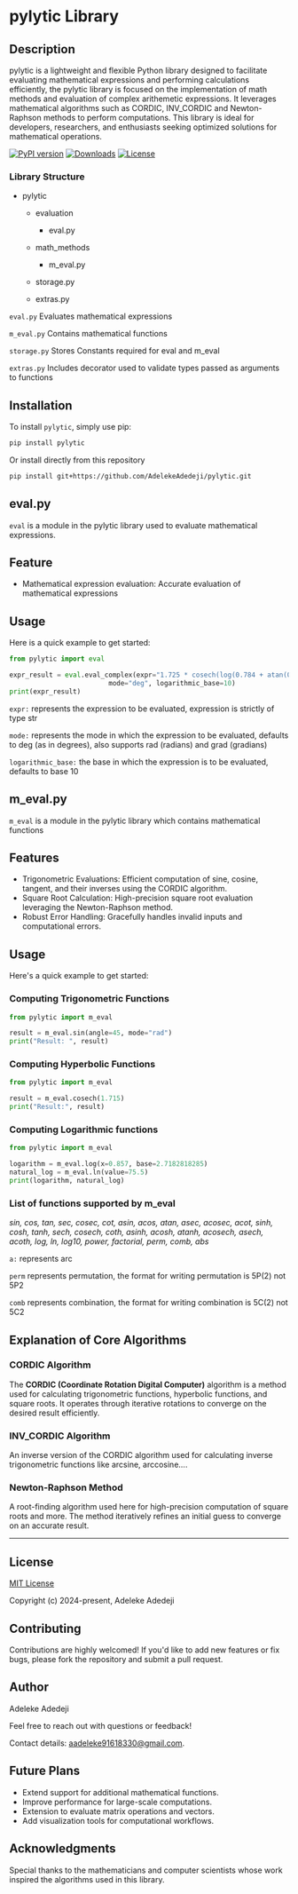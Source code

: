 # pylytic Library
## Description
pylytic is a lightweight and flexible Python library designed to facilitate evaluating mathematical expressions and 
performing calculations efficiently, the pylytic library is focused on the implementation of math methods and evaluation 
of complex arithemetic expressions. It leverages mathematical algorithms such as CORDIC, INV_CORDIC and Newton-Raphson 
methods to perform computations. This library is ideal for developers, researchers, and enthusiasts seeking optimized 
solutions for mathematical operations.

[![PyPI version](https://badge.fury.io/py/pylytic.svg)](https://pypi.org/project/pylytic/)
[![Downloads](https://pepy.tech/badge/pylytic)](https://pepy.tech/project/pylytic)
[![License](https://img.shields.io/badge/license-MIT-blue.svg)](LICENSE)

### Library Structure
- pylytic

  - evaluation
    - eval.py

  - math_methods 
    - m_eval.py
  
  - storage.py

  - extras.py
    
`eval.py` Evaluates mathematical expressions

`m_eval.py` Contains mathematical functions

`storage.py` Stores Constants required for eval and m_eval

`extras.py` Includes decorator used to validate types passed as arguments to functions

## Installation
To install `pylytic`, simply use pip:
```bash
pip install pylytic
```

Or install directly from this repository
```bash
pip install git+https://github.com/AdelekeAdedeji/pylytic.git
```

## eval.py
`eval`  is a module in the pylytic library used to evaluate mathematical expressions. 

## Feature
- Mathematical expression evaluation: Accurate evaluation of mathematical expressions

## Usage 
Here is a quick example to get started:

```python
from pylytic import eval

expr_result = eval.eval_complex(expr="1.725 * cosech(log(0.784 + atan(0.459)) + 4P(2)C(7) / 3!) + cot(40) * asec(9.5 * 7 - 5) - -(sinh(1.5) + 2 ^ ln(0.75))",
                         mode="deg", logarithmic_base=10)
print(expr_result)
```
`expr:` represents the expression to be evaluated, expression is strictly of type str

`mode:` represents the mode in which the expression to be evaluated, defaults to deg (as in degrees), also supports 
rad (radians) and grad (gradians)

`logarithmic_base:` the base in which the expression is to be evaluated, defaults to base 10


## m_eval.py
`m_eval` is a module in the pylytic library which contains mathematical functions

## Features
- Trigonometric Evaluations: Efficient computation of sine, cosine, tangent, and their inverses using the CORDIC algorithm.
- Square Root Calculation: High-precision square root evaluation leveraging the Newton-Raphson method.
- Robust Error Handling: Gracefully handles invalid inputs and computational errors.

## Usage
Here's a quick example to get started:

### Computing Trigonometric Functions

```python
from pylytic import m_eval

result = m_eval.sin(angle=45, mode="rad")
print("Result: ", result)
```

### Computing Hyperbolic Functions

```python
from pylytic import m_eval

result = m_eval.cosech(1.715)
print("Result:", result)
```

### Computing Logarithmic functions

```python
from pylytic import m_eval

logarithm = m_eval.log(x=0.857, base=2.7182818285)
natural_log = m_eval.ln(value=75.5)
print(logarithm, natural_log)
```

### List of functions supported by m_eval
*sin, cos, tan, sec, cosec, cot, asin, acos, atan, asec, acosec, acot, sinh, cosh, tanh, sech, cosech, coth, asinh, 
acosh, atanh, acosech, asech, acoth, log, ln, log10, power, factorial, perm, comb, abs*

`a:` represents arc 

`perm` represents permutation, the format for writing permutation is 5P(2) not 5P2

`comb` represents combination, the format for writing combination is 5C(2) not 5C2


## Explanation of Core Algorithms

### CORDIC Algorithm
The **CORDIC (Coordinate Rotation Digital Computer)** algorithm is a method used for calculating trigonometric functions, 
hyperbolic functions, and square roots. It operates through iterative rotations to converge on the desired result 
efficiently.

### INV_CORDIC Algorithm
An inverse version of the CORDIC algorithm used for calculating inverse trigonometric functions like arcsine, arccosine....

### Newton-Raphson Method
A root-finding algorithm used here for high-precision computation of square roots and more. The method iteratively refines an 
initial guess to converge on an accurate result.

---
## License
[MIT License](https://opensource.org/licenses/MIT)

Copyright (c) 2024-present, Adeleke Adedeji

## Contributing
Contributions are highly welcomed! If you'd like to add new features or fix bugs, please fork the repository and submit a pull request.

## Author
Adeleke Adedeji

Feel free to reach out with questions or feedback!

Contact details: [aadeleke91618330@gmail.com](mailto:aadeleke91618330@gmail.com).

## Future Plans
- Extend support for additional mathematical functions.
- Improve performance for large-scale computations.
- Extension to evaluate matrix operations and vectors.
- Add visualization tools for computational workflows.

## Acknowledgments
Special thanks to the mathematicians and computer scientists whose work inspired the algorithms used in this library.
